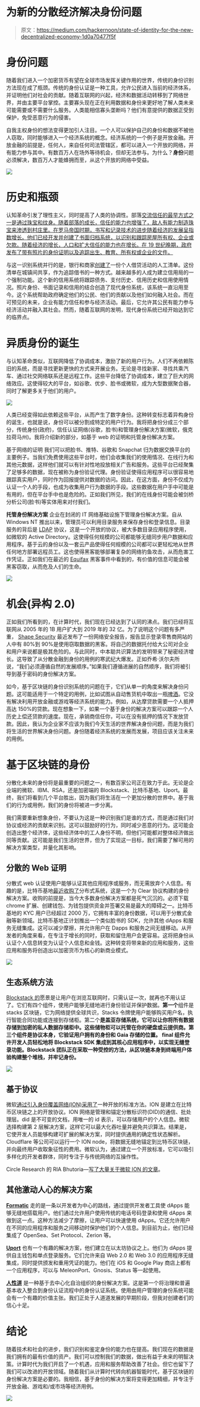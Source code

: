# 为新的分散经济解决身份问题

> 原文：<https://medium.com/hackernoon/state-of-identity-for-the-new-decentralized-economy-1d0a70477f5f>

# 身份问题

随着我们进入一个加密货币有望在全球市场发挥关键作用的世界，传统的身份识别方法现在成了瓶颈。传统的身份认证是一种工具，允许公民进入当前的经济体系，并证明他们对社会的贡献。随着互联网的兴起，经济和数据活动转移到了网络世界，并由主要平台掌控。主要寡头现在正在利用数据和身份来更好地了解人类未来可能需要或不需要什么服务。人类能相信寡头垄断吗？他们有意提供的数据正受到保护，免受恶意行为的侵害。

自我主权身份的想法变得更加引人注目。一个人可以保护自己的身份和数据不被他人窃取，同时能够进入一个经济系统的概念。经济系统的一个例子是开放金融。开放金融的前提是，任何人，来自任何司法管辖区，都可以进入一个开放的网络，并有能力参与其中。有数百万人在场外等待机会，但却无法参与。为什么？**身份**问题必须解决，数百万人才能蜂拥而至，从这个开放的网络中受益。

![](img/cdcbb7ee9a66b9ba49b55bf033473a30.png)

# 历史和瓶颈

认知革命引发了理性主义，同时提高了人类的协调性。部落[交流信任的最早方式之一是通过珠宝和纹身。随着部落的成长，信任的能力也增强了，敌人有能力制造珠宝来渗透到村庄里。在罗马帝国时期，书写和记录技术的进步随着经济的发展呈指数增长。他们已经开发并创建了书面归档系统，以识别和跟踪房屋所有权、企业或欠款。随着经济的增长，人口和扩大信任的能力也在增长。在 19 世纪晚期，政府发布了带有照片的身份证明以及追踪出生、教育、所有权或企业的文件。](https://www.trulioo.com/blog/infographic-the-history-of-id-verification/)

与这一识别系统并行的是，银行和商家[创建了](https://www.prosperitycenter.org/sites/default/files/CreditReportingHistory_062002.pdf)一份个人借贷活动的人工清单。这份清单在城镇间共享，作为追踪借书的一种方式。越来越多的人成为建立信用局的一个强制功能。这个新的信用系统将跟踪债务、支付历史、信用历史和信用使用情况。照片身份、书面记录和信用的结合创造了现代身份系统，该系统一直沿用至今。这个系统帮助政府确定他们的公民、他们的贡献以及他们如何融入社会。而在可预见的未来，企业有能力信任和参与经济活动。最后，它允许其公民有能力参与经济活动并融入其社会。然而，随着互联网的发明，现代身份系统已经开始达到它的临界点。

# 异质身份的诞生

与认知革命类似，互联网降低了协调成本，激励了新的用户行为。人们不再依赖陈旧的系统，而是寻找更新更快的方式来开展业务。无论是寻找新家、寻找共乘汽车、通过社交网络联系还是远程工作。这些平台降低了协调成本，建立了巨大的网络效应。这使得较大的平台，如谷歌、优步、脸书或微软，成为大型数据聚合器，同时了解更多关于他们的用户。

![](img/9cfe8d84863ee7f88df56ebddcba9e6b.png)

人类已经变得如此依赖这些平台，从而产生了数字身份。这种转变标志着异构身份的诞生，也就是说，身份可以被分割成特定的用户行为。我将把身份分成三个部分，传统身份(政府)，信任认证网络(谷歌，脸书)和管理身份解决方案(微软，俄克拉荷马州)。我将介绍新的部分，如基于 web 的证明和托管身份解决方案。

基于网络的证明
我们可以把脸书、推特、谷歌和 Snapchat 归为数据交换平台的主要例子。当我们免费使用这些平台时，他们会收集我们的使用情况、在线行为和其他元数据，这样他们就可以有针对性地投放相关广告和服务。这些平台已经聚集了足够多的数据，现在被称为身份验证代理。身份验证使得应用程序可以很容易地跟踪真实用户，同时作为回报提供对数据的访问。因此，在这方面，身份不仅成为认证一个人的手段，也成为收集用户行为数据的手段。这些数据在用户手中可能是有用的，但在平台手中也是危险的。正如我们所见，我们的在线身份可能会被剑桥分析公司(脸书)等实体用来对付我们。

**托管身份解决方案** 企业在封闭的 IT 网络基础设施下管理身份解决方案。自从 Windows NT 推出以来，管理员可以利用目录服务来保存身份和登录信息。目录服务的背后是 [LDAP](https://tools.ietf.org/html/rfc1823) 协议，这是一个开放的协议，被大多数目录应用程序使用，如微软的 Active Directory。这使得任何规模的公司都能够无缝同步用户数据和应用程序。基于云的身份以及一套云产品使得任何规模的公司都可以更轻松地从世界任何地方部署远程员工。这也使得黑客能够部署复杂的网络钓鱼攻击，从而危害工作凭证。正如我们在最近的 [Equifax](https://www.cnet.com/news/equifaxs-hack-one-year-later-a-look-back-at-how-it-happened-and-whats-changed/) 黑客事件中看到的，有价值的信息可能会被黑客窃取，从而危及人们的生命。

![](img/8ad38f23ec256061e299c067f947d2b3.png)

# 机会(异构 2.0)

正如我们所看到的，在计算时代，我们现在已经达到了认同的沸点。我们已经将互联网从 2005 年的 1B 用户扩大到 2019 年的 32 亿。为了说明这个问题有多严重， [Shape Security](http://info.shapesecurity.com/rs/935-ZAM-778/images/Shape_Credential_Spill_Report_2018.pdf) 最近发布了一份网络安全报告，报告显示登录零售商网站的人中有 80%到 90%是使用窃取数据的黑客。将自己的数据托付给大公司对企业和用户来说都是极其危险的。与此同时，中本聪共识算法的发明带来了秘密经济增长。这导致了从分散金融到身份的用例的寒武纪大爆发。正如乔希·沃尔夫所说，“我们必须遵循自然的发展顺序。”如果我们遵循进展的自然顺序，我们将被引导到基于密码的身份解决方案。

如今，基于区块链的身份识别系统的问题在于，它们从单一的角度来解决身份问题。这可能适用于一个特定的用例，比如试图从自动售货机中取出一瓶[啤酒](https://www.coindesk.com/you-can-now-pre-order-this-15000-crypto-powered-beer-vending-machine)。它没有解决利用开放金融或游戏等经济系统的能力。例如，从达摩贷款需要一个人抵押高达 150%的贷款。现在想象一下，如果一个基于身份的解决方案可以跟踪一个人历史上偿还贷款的速度。现在，承销商信任你，可以在没有抵押的情况下发放贷款。因此，我认为企业家不应该为我们今天生活的世界解决身份问题，而是为我们将生活的世界解决身份问题。身份随着经济系统的发展而发展，项目应该关注未来的用例。

# 基于区块链的身份

分散化未来的身份将是最重要的问题之一，有数百家公司正在致力于此。无论是企业端的微软、IBM、RSA，还是加密端的 Blockstack、比特币基地、Uport。最终，我们将看到几个平台胜出，因为我们将生活在一个更加分散的世界中。基于我们的行为或用例，我们的身份将被进一步分离。

我们需要重新想象身份，不要认为这是一种识别我们是谁的方式，而是通过我们对协议或经济的贡献来识别。这可以鼓励好的行为，同时减少恶意的行为。这可能会创造出整个经济体，这些经济体中的工人身份不明，但他们可能都对整体经济做出同等贡献。这可能是我们生活的世界，但为了实现这一目标，我们需要了解可用的解决方案类型，并量化其影响。

## 分散的 Web 证明

分散式 web 认证使用户能够认证其他应用程序或服务，而无需放弃个人信息。有趣的是，比特币基地[最近收购了](https://techcrunch.com/2018/08/15/login-with-coinbase/)分布式系统，这是一个为 Clear 协议构建的身份解决方案。收购的前提是，当今大多数身份解决方案都是死气沉沉的。必须下载 chrome 扩展、创建钱包、为钱包提供资金并签署交易是最大的障碍之一。比特币基地的 KYC 用户已经超过 2000 万，它拥有丰富的身份数据，可以用于分散式金融等新领域。比特币基地正计划推出一个类似脸书的 SDK，允许其他 dApps 和服务无缝集成。这可以减少摩擦，并允许用户在 Dapps 和服务之间无缝移动。从开发者的角度来看，在专注于增长的同时，获取和留住用户会更容易。这将把身份从认证个人信息转变为认证个人信息和金钱。这种转变将带来新的应用和服务，这些应用和服务将创造出以加密货币为核心的新商业模式。

![](img/67d1254fa1cfb87cb7050d4e27eefefd.png)

## 生态系统方法

[Blockstack 的](https://blog.blockstack.org/announcing-the-blockstack-whitepaper-2-0/)愿景是让用户在浏览互联网时，只需认证一次，就再也不用认证了。它们有四个组件，使用户能够无缝地进行身份验证并保护数据。**第一个**组件是 stacks 区块链，它为网络提供全球共识，Stacks 令牌使用户能够购买用户名，执行智能合同功能或连接到存储柜。第二个**是盖亚存储系统，它可以让你将所有数据存储到加密的私人数据存储柜中。这些储物柜可以托管在你的硬盘或云提供商。第三个组件是协议本身，它验证用户拥有的身份和 Gaia 存储的位置。 **final** 组件允许开发人员轻松地将 Blockstack SDK 集成到其核心应用程序中，以实现无缝登录功能。Blockstack 团队正在采取一种受控的方法，从区块链本身到终端用户体验构建整个堆栈，并牢记身份。**

![](img/c5d2c0b1e1f46c9fd1116081d937cd42.png)

## 基于协议

微软[通过引入身份覆盖网络(ION)采用了](https://techcommunity.microsoft.com/t5/Azure-Active-Directory-Identity/Toward-scalable-decentralized-identifier-systems/ba-p/560168)一种开放的标准方法。ION 是建立在比特币区块链之上的开放协议。ION 网络是管理和锚定分散标识符(DID)的通信、批处理层。did 是不可变的文档，用唯一的 id 表示，可以存储用户的个人信息。微软选择构建第 2 层解决方案，这样它可以最大化吞吐量并避免共识算法。结果是，它使开发人员能够构建可扩展的解决方案，同时提供通用的确定性状态解析。Cloudflare 等公司可以运行一个 ION node，将数据无缝地锚定到比特币区块链，并向最终用户收取象征性的费用。微软认为，通过建立一个开放标准，它可以吸引多样化的开发者群体，同时专注于与传统网络的互操作性。

Circle Research 的 RIA Bhutoria—[写了大量关于微软 ION 的文章](https://research.circle.com/weekly-recaps/weekly-crypto-recap-shield-your-id-with-did)。

## 其他激动人心的解决方案

[**Formatic**](https://fortmatic.com/) 走的是一条以开发者为中心的路线，通过提供开发者工具使 dApps 能够无缝地搭载用户。他们通过允许用户使用传统的电话号码登录和使用 dApps 来做到这一点。这种方法减少了摩擦，让用户可以快速使用 dApps。它还允许用户在不同的应用程序和服务之间移动时保护他们的个人信息。到目前为止，他们已经集成了 OpenSea、Set Protocol、Zerion 等。

[**Uport**](https://www.uport.me/) 也有一个有趣的解决方案，他们建立在以太坊协议之上。他们为 dApps 提供自主钱包和单点登录服务。它们允许来自 Web 2.0 和 Web 3.0 的应用程序无缝集成，同时提供颁发和重用凭证的能力。他们在 iOS 和 Google Play 商店上都有一个应用程序，可以与 MeleonPort、Gnosis、Status 等一起使用。

[**人性道**](https://www.humanitydao.org/) 是一种基于去中心化自治组织的身份解决方案。这是第一个将治理和普遍基本收入整合到身份认证流程中的身份认证系统。使用由用户管理的身份系统可能会有一个有趣的价值主张。我们正处于人道道发展的早期阶段，但我对创建者们的信心十足。

# 结论

随着技术和社会的进步，我们识别和鉴定身份的能力也在提高。我们现在的数据是我们拥有的最有价值的资产。我们可以控制我们的数据，做出有益于未来的明智决策。计算时代为我们开启了一个机遇，应用和服务帮助改善了社会。但它也留下了我们可以改进的开放领域。随着我们从计算时代转向机器智能时代，基于区块链的身份解决方案是必要的。我相信，基于身份的解决方案将变得更加精细，并专注于开放金融、游戏和/或市场等经济用例。

![](img/36a5dbcf1c514c948b5257ee72eb422c.png)